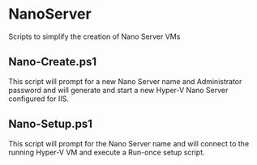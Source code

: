 # NanoServer
Scripts to simplify the creation of Nano Server VMs

## Nano-Create.ps1

This script will prompt for a new Nano Server name and Administrator password and will generate and start a new Hyper-V Nano Server configured for IIS.

## Nano-Setup.ps1

This script will prompt for the Nano Server name and will connect to the running Hyper-V VM and execute a Run-once setup script.
